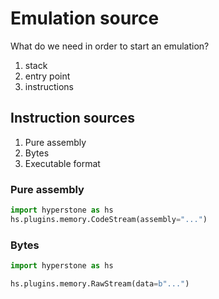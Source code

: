 # Emulation source

What do we need in order to start an emulation?
1. stack
2. entry point
3. instructions

## Instruction sources
1. Pure assembly
2. Bytes
3. Executable format

### Pure assembly

```python
import hyperstone as hs
hs.plugins.memory.CodeStream(assembly="...")
```

### Bytes
```python
import hyperstone as hs

hs.plugins.memory.RawStream(data=b"...")
```